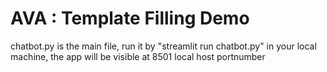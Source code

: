 # AVA : Template Filling Demo


chatbot.py is the main file, run it by "streamlit run chatbot.py" in your local machine, the app will be visible at 8501 local host portnumber
